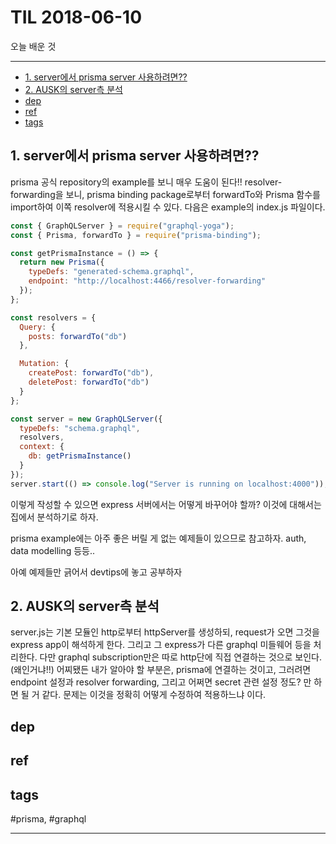 # TIL 2018-06-10

오늘 배운 것

--------------------------


- [1. server에서 prisma server 사용하려면??](#1-server에서-prisma-server-사용하려면)
- [2. AUSK의 server측 분석](#2-ausk의-server측-분석)
- [dep](#dep)
- [ref](#ref)
- [tags](#tags)
## 1. server에서 prisma server 사용하려면??

prisma 공식 repository의 example를 보니 매우 도움이 된다!!
resolver-forwarding을 보니, prisma binding package로부터 forwardTo와 Prisma 함수를 import하여 이쪽 resolver에 적용시킬 수 있다. 다음은 example의 index.js 파일이다.

```js
const { GraphQLServer } = require("graphql-yoga");
const { Prisma, forwardTo } = require("prisma-binding");

const getPrismaInstance = () => {
  return new Prisma({
    typeDefs: "generated-schema.graphql",
    endpoint: "http://localhost:4466/resolver-forwarding"
  });
};

const resolvers = {
  Query: {
    posts: forwardTo("db")
  },

  Mutation: {
    createPost: forwardTo("db"),
    deletePost: forwardTo("db")
  }
};

const server = new GraphQLServer({
  typeDefs: "schema.graphql",
  resolvers,
  context: {
    db: getPrismaInstance()
  }
});
server.start(() => console.log("Server is running on localhost:4000"));
```

이렇게 작성할 수 있으면 express 서버에서는 어떻게 바꾸어야 할까? 이것에 대해서는 집에서 분석하기로 하자.

prisma example에는 아주 좋은 버릴 게 없는 예제들이 있으므로 참고하자. auth, data modelling 등등..

아예 예제들만 긁어서 devtips에 놓고 공부하자

## 2. AUSK의 server측 분석

server.js는 기본 모듈인 http로부터 httpServer를 생성하되, request가 오면 그것을 express app이 해석하게 한다. 그리고 그 express가 다른 graphql 미들웨어 등을 처리한다. 다만 graphql subscription만은 따로 http단에 직접 연결하는 것으로 보인다. (왜인거냐!!) 
어찌됐든 내가 알아야 할 부분은, prisma에 연결하는 것이고, 그러려면 endpoint 설정과 resolver forwarding, 그리고 어쩌면 secret 관련 설정 정도? 만 하면 될 거 같다. 문제는 이것을 정확히 어떻게 수정하여 적용하느냐 이다.

## dep

## ref

## tags
  #prisma, #graphql



--------------------------


 